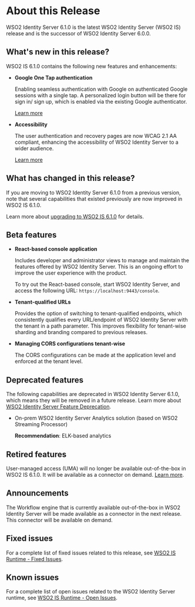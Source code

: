 # About this Release

WSO2 Identity Server 6.1.0 is the latest WSO2 Identity Server (WSO2 IS) release and is the successor of WSO2 Identity Server 6.0.0.

## What's new in this release?

WSO2 IS 6.1.0 contains the following new features and enhancements:

-   **Google One Tap authentication** 
    
    Enabling seamless authentication with Google on authenticated Google sessions with a single tap. A personalized login button will be there for sign in/ sign up, which is enabled via the existing Google authenticator.

    [Learn more]({{base_path}}/guides/identity-federation/google/)

-   **Accessibility**
    
    The user authentication and recovery pages are now WCAG 2.1 AA compliant, enhancing the accessibility of WSO2 Identity Server to a wider audience.  

    [Learn more]({{base_path}}/references/concepts/compliance/accessibility-compliance-wso2-is/)

## What has changed in this release?

If you are moving to WSO2 Identity Server 6.1.0 from a previous version, note that several capabilities that existed previously are now improved in WSO2 IS 6.1.0.

Learn more about [upgrading to WSO2 IS 6.1.0]({{base_path}}/deploy/migrate/upgrade-wso2-is/) for details.

## Beta features

-   **React-based console application** 

    Includes developer and administrator views to manage and maintain the features offered by WSO2 Identity Server. This is an ongoing effort to improve the user experience with the product. 
    
    To try out the React-based console, start WSO2 Identity Server, and access the following URL: `https://localhost:9443/console`.

-   **Tenant-qualified URLs**
    
    Provides the option of switching to tenant-qualified endpoints, which consistently qualifies every URL/endpoint of WSO2 Identity Server with the tenant in a path parameter. This improves flexibility for tenant-wise sharding and branding compared to previous releases.

-   **Managing CORS configurations tenant-wise**

    The CORS configurations can be made at the application level and enforced at the tenant level.

## Deprecated features

The following capabilities are deprecated in WSO2 Identity Server 6.1.0, which means they will be removed in a future release. Learn more about [WSO2 Identity Server Feature Deprecation]({{base_path}}/deploy/migrate/wso2-identity-server-feature-deprecation/).


-   On-prem WSO2 Identity Server Analytics solution (based on WSO2 Streaming Processor) 

    **Recommendation**: ELK-based analytics

## Retired features

User-managed access (UMA) will no longer be available out-of-the-box in WSO2 IS 6.1.0. It will be available as a connector on demand. [Learn more](https://github.com/wso2-extensions/identity-oauth-uma/blob/master/docs/README.md).

## Announcements

The Workflow engine that is currently available out-of-the-box in WSO2 Identity Server will be made available as a connector in the next release. This connector will be available on demand.

## Fixed issues

For a complete list of fixed issues related to this release, see [WSO2 IS Runtime - Fixed Issues](https://github.com/wso2/product-is/milestone/229?closed=1).
	
## Known issues

For a complete list of open issues related to the WSO2 Identity Server runtime, see [WSO2 IS Runtime - Open Issues](https://github.com/wso2/product-is/issues).

